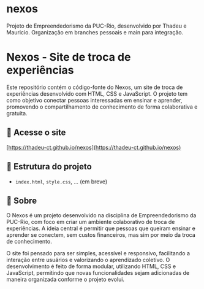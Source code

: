 # nexos
Projeto de Empreendedorismo da PUC-Rio, desenvolvido por Thadeu e Mauricio. Organização em branches pessoais e main para integração.

# Nexos - Site de troca de experiências

Este repositório contém o código-fonte do Nexos, um site de troca de experiências desenvolvido com HTML, CSS e JavaScript. O projeto tem como objetivo conectar pessoas interessadas em ensinar e aprender, promovendo o compartilhamento de conhecimento de forma colaborativa e gratuita.

## 🔗 Acesse o site
[https://thadeu-ct.github.io/nexos](https://thadeu-ct.github.io/nexos)

## 📁 Estrutura do projeto
- `index.html`, `style.css`, ... (em breve)

## 📌 Sobre
O Nexos é um projeto desenvolvido na disciplina de Empreendedorismo da PUC-Rio, com foco em criar um ambiente colaborativo de troca de experiências. A ideia central é permitir que pessoas que queiram ensinar e aprender se conectem, sem custos financeiros, mas sim por meio da troca de conhecimento.

O site foi pensado para ser simples, acessível e responsivo, facilitando a interação entre usuários e valorizando o aprendizado coletivo. O desenvolvimento é feito de forma modular, utilizando HTML, CSS e JavaScript, permitindo que novas funcionalidades sejam adicionadas de maneira organizada conforme o projeto evolui.
